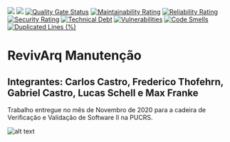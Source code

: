 ![](https://img.shields.io/badge/Status-Voando-brightgreen) 
![](https://img.shields.io/badge/Release-1.0-blue)
[![Quality Gate Status](https://sonarcloud.io/api/project_badges/measure?project=Lucas-Schell_RevivArq-manutencao&metric=alert_status)](https://sonarcloud.io/dashboard?id=Lucas-Schell_RevivArq-manutencao)
[![Maintainability Rating](https://sonarcloud.io/api/project_badges/measure?project=Lucas-Schell_RevivArq-manutencao&metric=sqale_rating)](https://sonarcloud.io/dashboard?id=Lucas-Schell_RevivArq-manutencao)
[![Reliability Rating](https://sonarcloud.io/api/project_badges/measure?project=Lucas-Schell_RevivArq-manutencao&metric=reliability_rating)](https://sonarcloud.io/dashboard?id=Lucas-Schell_RevivArq-manutencao)
[![Security Rating](https://sonarcloud.io/api/project_badges/measure?project=Lucas-Schell_RevivArq-manutencao&metric=security_rating)](https://sonarcloud.io/dashboard?id=Lucas-Schell_RevivArq-manutencao)
[![Technical Debt](https://sonarcloud.io/api/project_badges/measure?project=Lucas-Schell_RevivArq-manutencao&metric=sqale_index)](https://sonarcloud.io/dashboard?id=Lucas-Schell_RevivArq-manutencao)
[![Vulnerabilities](https://sonarcloud.io/api/project_badges/measure?project=Lucas-Schell_RevivArq-manutencao&metric=vulnerabilities)](https://sonarcloud.io/dashboard?id=Lucas-Schell_RevivArq-manutencao)
[![Code Smells](https://sonarcloud.io/api/project_badges/measure?project=Lucas-Schell_RevivArq-manutencao&metric=code_smells)](https://sonarcloud.io/dashboard?id=Lucas-Schell_RevivArq-manutencao)
[![Duplicated Lines (%)](https://sonarcloud.io/api/project_badges/measure?project=Lucas-Schell_RevivArq-manutencao&metric=duplicated_lines_density)](https://sonarcloud.io/dashboard?id=Lucas-Schell_RevivArq-manutencao)




# RevivArq Manutenção
## Integrantes: Carlos Castro, Frederico Thofehrn, Gabriel Castro, Lucas Schell e Max Franke

Trabalho entregue no mês de Novembro de 2020 para a cadeira de Verificação e Validação de Software II na PUCRS.

![alt text](https://vestibulares2020.com/wp-content/uploads/2019/03/vestibular-pucrs-2020.png)



